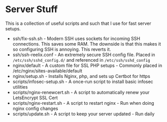 # Server Stuff

This is a collection of useful scripts and such that I use for fast server setups.
- ssh/fix-ssh.sh - Modern SSH uses sockets for incoming SSH connections. This saves some RAM. The downside is that this makes it so configuring SSH is annoying. This reverts it.
- ssh/ssh-reelix.conf - An extremely secure SSH config file. Placed in `/etc/ssh/sshd_config.d/` and referenced in `/etc/ssh/sshd_config`
- nginx/default - A custom file for SSL PHP setups - Commonly placed in /etc/nginx/sites-available/default  
- nginx/setup.sh - Installs Nginx, php, and sets up Certbot for https  
- scripts/infosec-setup.sh - A once-run script to install basic infosec utilities  
- scripts/nginx-renewcert.sh - A script to automatically renew your LetsEncrypt SSL Cert  
- scripts/nginx-restart.sh - A script to restart nginx - Run when doing nginx config changes  
- scripts/update.sh - A script to keep your server updated - Run daily
